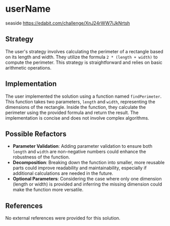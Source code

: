 # userName
seaside https://edabit.com/challenge/XnJ24rWW7iJkNrtsh
## Strategy

The user's strategy involves calculating the perimeter of a rectangle based on
its length and width. They utilize the formula `2 * (length + width)`
to compute the perimeter. This strategy is straightforward and relies on basic
arithmetic operations.

## Implementation

The user implemented the solution using a function named `findPerimeter`.
This function takes two parameters, `length` and `width`, representing the
dimensions of the rectangle. Inside the function, they calculate the perimeter
using the provided formula and return the result. The implementation is concise
and does not involve complex algorithms.

## Possible Refactors

- **Parameter Validation**: Adding parameter validation to ensure both `length`
  and `width` are non-negative numbers could enhance the robustness of the function.
- **Decomposition**: Breaking down the function into smaller, more reusable parts
  could improve readability and maintainability, especially if additional
  calculations are needed in the future.
- **Optional Parameters**: Considering the case where only one dimension
  (length or width) is provided and inferring the missing dimension could make
   the function more versatile.

## References

No external references were provided for this solution.
